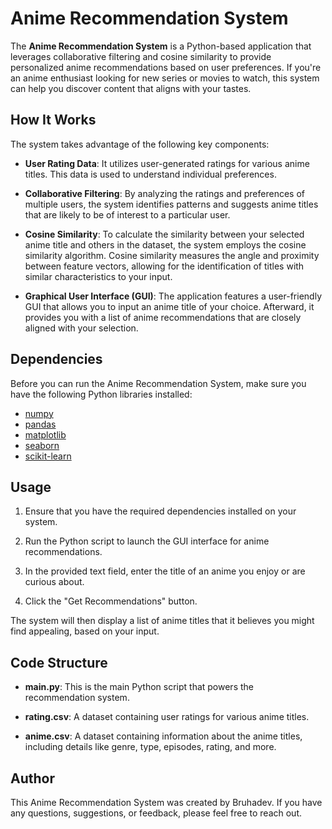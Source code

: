 # Anime Recommendation System

The **Anime Recommendation System** is a Python-based application that leverages collaborative filtering and cosine similarity to provide personalized anime recommendations based on user preferences. If you're an anime enthusiast looking for new series or movies to watch, this system can help you discover content that aligns with your tastes.

## How It Works

The system takes advantage of the following key components:

- **User Rating Data**: It utilizes user-generated ratings for various anime titles. This data is used to understand individual preferences.

- **Collaborative Filtering**: By analyzing the ratings and preferences of multiple users, the system identifies patterns and suggests anime titles that are likely to be of interest to a particular user.

- **Cosine Similarity**: To calculate the similarity between your selected anime title and others in the dataset, the system employs the cosine similarity algorithm. Cosine similarity measures the angle and proximity between feature vectors, allowing for the identification of titles with similar characteristics to your input.

- **Graphical User Interface (GUI)**: The application features a user-friendly GUI that allows you to input an anime title of your choice. Afterward, it provides you with a list of anime recommendations that are closely aligned with your selection.

## Dependencies

Before you can run the Anime Recommendation System, make sure you have the following Python libraries installed:

- [numpy](https://numpy.org/)
- [pandas](https://pandas.pydata.org/)
- [matplotlib](https://matplotlib.org/)
- [seaborn](https://seaborn.pydata.org/)
- [scikit-learn](https://scikit-learn.org/stable/)

## Usage

1. Ensure that you have the required dependencies installed on your system.

2. Run the Python script to launch the GUI interface for anime recommendations.

3. In the provided text field, enter the title of an anime you enjoy or are curious about.

4. Click the "Get Recommendations" button.

The system will then display a list of anime titles that it believes you might find appealing, based on your input.

## Code Structure

- **main.py**: This is the main Python script that powers the recommendation system.

- **rating.csv**: A dataset containing user ratings for various anime titles.

- **anime.csv**: A dataset containing information about the anime titles, including details like genre, type, episodes, rating, and more.

## Author

This Anime Recommendation System was created by Bruhadev. If you have any questions, suggestions, or feedback, please feel free to reach out.
